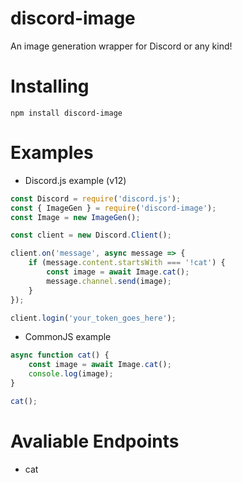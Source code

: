# discord-image
An image generation wrapper for Discord or any kind!

# Installing
```npm install discord-image```

# Examples
- Discord.js example (v12)
```js
const Discord = require('discord.js');
const { ImageGen } = require('discord-image');
const Image = new ImageGen();

const client = new Discord.Client();

client.on('message', async message => {
	if (message.content.startsWith === '!cat') {
		const image = await Image.cat();
		message.channel.send(image);
	}
});

client.login('your_token_goes_here');
```
- CommonJS example
```js
async function cat() {
	const image = await Image.cat();
	console.log(image);
}

cat();
```

# Avaliable Endpoints
- cat